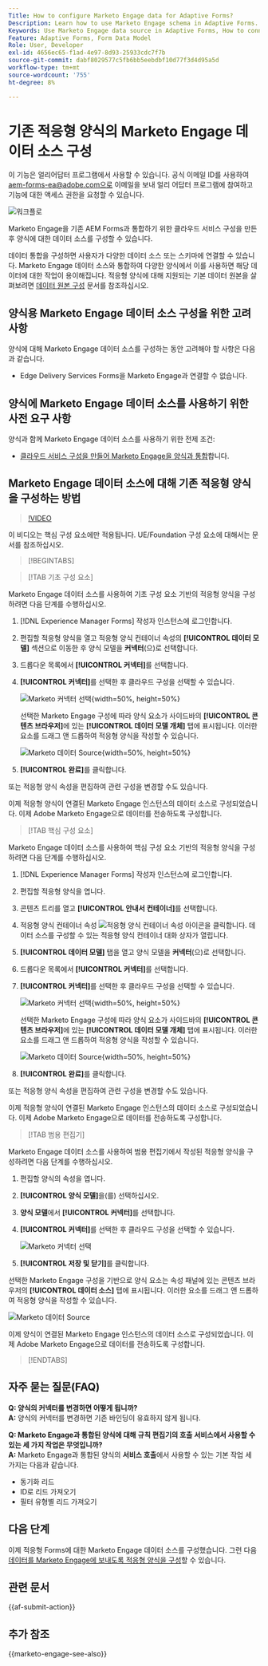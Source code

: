 ```yaml
---
Title: How to configure Marketo Engage data for Adaptive Forms?
Description: Learn how to use Marketo Engage schema in Adaptive Forms.
Keywords: Use Marketo Engage data source in Adaptive Forms, How to connect a Marketo instance data source with form? , Connect a form to Marketo.
Feature: Adaptive Forms, Form Data Model
Role: User, Developer
exl-id: 4656ec65-f1ad-4e97-8d93-25933cdc7f7b
source-git-commit: dabf8029577c5fb6bb5eebdbf10d77f3d4d95a5d
workflow-type: tm+mt
source-wordcount: '755'
ht-degree: 8%

---
```


# 기존 적응형 양식의 Marketo Engage 데이터 소스 구성

<span class="preview"> 이 기능은 얼리어답터 프로그램에서 사용할 수 있습니다. 공식 이메일 ID를 사용하여 aem-forms-ea@adobe.com으로 이메일을 보내 얼리 어답터 프로그램에 참여하고 기능에 대한 액세스 권한을 요청할 수 있습니다. </span>

![워크플로](/help/forms/assets/workflow-marketo-2.png)

Marketo Engage을 기존 AEM Forms과 통합하기 위한 클라우드 서비스 구성을 만든 후 양식에 대한 데이터 소스를 구성할 수 있습니다.

데이터 통합을 구성하면 사용자가 다양한 데이터 소스 또는 스키마에 연결할 수 있습니다. Marketo Engage 데이터 소스와 통합하여 다양한 양식에서 이를 사용하면 해당 데이터에 대한 작업이 용이해집니다. 적응형 양식에 대해 지원되는 기본 데이터 원본을 살펴보려면 [데이터 원본 구성](/help/forms/configure-data-sources.md) 문서를 참조하십시오.

## 양식용 Marketo Engage 데이터 소스 구성을 위한 고려 사항

양식에 대해 Marketo Engage 데이터 소스를 구성하는 동안 고려해야 할 사항은 다음과 같습니다.

* Edge Delivery Services Forms을 Marketo Engage과 연결할 수 없습니다.

## 양식에 Marketo Engage 데이터 소스를 사용하기 위한 사전 요구 사항

양식과 함께 Marketo Engage 데이터 소스를 사용하기 위한 전제 조건:

* [클라우드 서비스 구성을 만들어 Marketo Engage을 양식과 통합](/help/forms/integrate-form-to-marketo-engage.md)합니다.

## Marketo Engage 데이터 소스에 대해 기존 적응형 양식을 구성하는 방법

>[!VIDEO](https://video.tv.adobe.com/v/3442871/marketo-aem-forms-aem-marketo-engage)

<span> 이 비디오는 핵심 구성 요소에만 적용됩니다. UE/Foundation 구성 요소에 대해서는 문서를 참조하십시오.</span>

>[!BEGINTABS]

>[!TAB 기초 구성 요소]

Marketo Engage 데이터 소스를 사용하여 기초 구성 요소 기반의 적응형 양식을 구성하려면 다음 단계를 수행하십시오.

1. [!DNL Experience Manager Forms] 작성자 인스턴스에 로그인합니다.
1. 편집할 적응형 양식을 열고 적응형 양식 컨테이너 속성의 **[!UICONTROL 데이터 모델]** 섹션으로 이동한 후 양식 모델을 **커넥터**(으)로 선택합니다.
1. 드롭다운 목록에서 **[!UICONTROL 커넥터]**&#x200B;를 선택합니다.
1. **[!UICONTROL 커넥터]**&#x200B;를 선택한 후 클라우드 구성을 선택할 수 있습니다.

   ![Marketo 커넥터 선택](/help/forms/assets/select-marketo-connector-af1.png){width=50%, height=50%}

   선택한 Marketo Engage 구성에 따라 양식 요소가 사이드바의 **[!UICONTROL 콘텐츠 브라우저]**&#x200B;에 있는 **[!UICONTROL 데이터 모델 개체]** 탭에 표시됩니다. 이러한 요소를 드래그 앤 드롭하여 적응형 양식을 작성할 수 있습니다.

   ![Marketo 데이터 Source](/help/forms/assets/marketo-engage-data-source-af1.png){width=50%, height=50%}

1. **[!UICONTROL 완료]**&#x200B;를 클릭합니다.

또는 적응형 양식 속성을 편집하여 관련 구성을 변경할 수도 있습니다.

이제 적응형 양식이 연결된 Marketo Engage 인스턴스의 데이터 소스로 구성되었습니다. 이제 Adobe Marketo Engage으로 데이터를 전송하도록 구성합니다.

>[!TAB 핵심 구성 요소]

Marketo Engage 데이터 소스를 사용하여 핵심 구성 요소 기반의 적응형 양식을 구성하려면 다음 단계를 수행하십시오.

1. [!DNL Experience Manager Forms] 작성자 인스턴스에 로그인합니다.

1. 편집할 적응형 양식을 엽니다.
1. 콘텐츠 트리를 열고 **[!UICONTROL 안내서 컨테이너]**&#x200B;를 선택합니다.
1. 적응형 양식 컨테이너 속성 ![적응형 양식 컨테이너 속성](/help/forms/assets/configure-icon.svg) 아이콘을 클릭합니다. 데이터 소스를 구성할 수 있는 적응형 양식 컨테이너 대화 상자가 열립니다.
1. **[!UICONTROL 데이터 모델]** 탭을 열고 양식 모델을 **커넥터**(으)로 선택합니다.
1. 드롭다운 목록에서 **[!UICONTROL 커넥터]**&#x200B;를 선택합니다.

1. **[!UICONTROL 커넥터]**&#x200B;를 선택한 후 클라우드 구성을 선택할 수 있습니다.

   ![Marketo 커넥터 선택](/help/forms/assets/select-marketo-connector.png){width=50%, height=50%}

   선택한 Marketo Engage 구성에 따라 양식 요소가 사이드바의 **[!UICONTROL 콘텐츠 브라우저]**&#x200B;에 있는 **[!UICONTROL 데이터 모델 개체]** 탭에 표시됩니다. 이러한 요소를 드래그 앤 드롭하여 적응형 양식을 작성할 수 있습니다.

   ![Marketo 데이터 Source](/help/forms/assets/marketo-engage-data-source.png){width=50%, height=50%}

1. **[!UICONTROL 완료]**&#x200B;를 클릭합니다.

또는 적응형 양식 속성을 편집하여 관련 구성을 변경할 수도 있습니다.

이제 적응형 양식이 연결된 Marketo Engage 인스턴스의 데이터 소스로 구성되었습니다. 이제 Adobe Marketo Engage으로 데이터를 전송하도록 구성합니다.

>[!TAB 범용 편집기]

Marketo Engage 데이터 소스를 사용하여 범용 편집기에서 작성된 적응형 양식을 구성하려면 다음 단계를 수행하십시오.

1. 편집할 양식의 속성을 엽니다.
1. **[!UICONTROL 양식 모델]**&#x200B;을(를) 선택하십시오.
1. **양식 모델**&#x200B;에서 **[!UICONTROL 커넥터]**&#x200B;를 선택합니다.
1. **[!UICONTROL 커넥터]**&#x200B;를 선택한 후 클라우드 구성을 선택할 수 있습니다.

   ![Marketo 커넥터 선택](/help/forms/assets/select-marketo-connector-ue.png)

1. **[!UICONTROL 저장 및 닫기]**&#x200B;를 클릭합니다.

선택한 Marketo Engage 구성을 기반으로 양식 요소는 속성 패널에 있는 콘텐츠 브라우저의 **[!UICONTROL 데이터 소스]** 탭에 표시됩니다. 이러한 요소를 드래그 앤 드롭하여 적응형 양식을 작성할 수 있습니다.

![Marketo 데이터 Source](/help/forms/assets/marketo-engage-data-source-ue.png)

이제 양식이 연결된 Marketo Engage 인스턴스의 데이터 소스로 구성되었습니다. 이제 Adobe Marketo Engage으로 데이터를 전송하도록 구성합니다.

>[!ENDTABS]

## 자주 묻는 질문(FAQ)

**Q: 양식의 커넥터를 변경하면 어떻게 됩니까?**\
**A:** 양식의 커넥터를 변경하면 기존 바인딩이 유효하지 않게 됩니다.

**Q: Marketo Engage과 통합된 양식에 대해 규칙 편집기의 호출 서비스에서 사용할 수 있는 세 가지 작업은 무엇입니까?**\
**A:** Marketo Engage과 통합된 양식의 **서비스 호출**&#x200B;에서 사용할 수 있는 기본 작업 세 가지는 다음과 같습니다.
* 동기화 리드
* ID로 리드 가져오기
* 필터 유형별 리드 가져오기

## 다음 단계

이제 적응형 Forms에 대한 Marketo Engage 데이터 소스를 구성했습니다. 그런 다음 [데이터를 Marketo Engage에 보내도록 적응형 양식을 구성](/help/forms/submit-adaptive-form-to-marketo-engage.md)할 수 있습니다.

## 관련 문서

{{af-submit-action}}

## 추가 참조

{{marketo-engage-see-also}}
